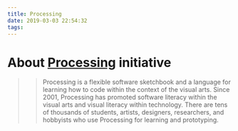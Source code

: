 ```yaml
---
title: Processing
date: 2019-03-03 22:54:32
tags:
---
```

# About [Processing](https://processing.org) initiative

>> Processing is a flexible software sketchbook and a language for learning how to code within the context of the visual arts. Since 2001, Processing has promoted software literacy within the visual arts and visual literacy within technology. There are tens of thousands of students, artists, designers, researchers, and hobbyists who use Processing for learning and prototyping.


